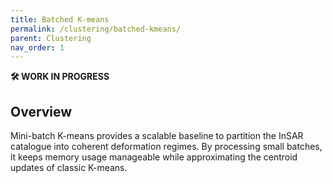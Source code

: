 ```yaml
---
title: Batched K-means
permalink: /clustering/batched-kmeans/
parent: Clustering
nav_order: 1
---
```


**🛠️ WORK IN PROGRESS**

## Overview

Mini-batch K-means provides a scalable baseline to partition the InSAR catalogue into coherent deformation regimes. By processing small batches, it keeps memory usage manageable while approximating the centroid updates of classic K-means.

